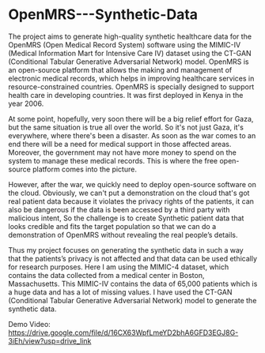 # OpenMRS---Synthetic-Data
The project aims to generate high-quality synthetic healthcare data for the OpenMRS (Open Medical Record System) software using the MIMIC-IV (Medical Information Mart for Intensive Care IV) dataset using the CT-GAN (Conditional Tabular Generative Adversarial Network) model. OpenMRS is an open-source platform that allows the making and management of electronic medical records, which helps in improving healthcare services in resource-constrained countries. OpenMRS is specially designed to support health care in developing countries. It was first deployed in Kenya in the year 2006.

At some point, hopefully, very soon there will be a big relief effort for Gaza, but the same situation is true all over the world. So it's not just Gaza, it's everywhere, where there's been a disaster. As soon as the war comes to an end there will be a need for medical support in those affected areas. Moreover, the government may not have more money to spend on the system to manage these medical records. This is where the free open-source platform comes into the picture. 

However, after the war, we quickly need to deploy open-source software on the cloud. Obviously, we can't put a demonstration on the cloud that's got real patient data because it violates the privacy rights of the patients, it can also be dangerous if the data is been accessed by a third party with malicious intent, So the challenge is to create Synthetic patient data that looks credible and fits the target population so that we can do a demonstration of OpenMRS without revealing the real people’s details.   

Thus my project focuses on generating the synthetic data in such a way that the patients’s privacy is not affected and that data can be used ethically for research purposes. Here I am using the MIMIC-4 dataset, which contains the data collected from a medical center in Boston, Massachusetts. This MIMIC-IV contains the data of 65,000 patients which is a huge data and has a lot of missing values. I have used the CT-GAN (Conditional Tabular Generative Adversarial Network) model to generate the synthetic data.  

Demo Video: https://drive.google.com/file/d/16CX63WpfLmeYD2bhA6GFD3EGJ8G-3iEh/view?usp=drive_link
